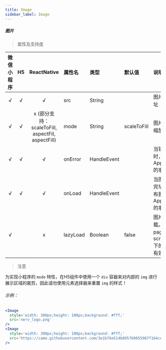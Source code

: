 ```yaml
---
title: Image
sidebar_label: Image
---
```


##### 图片

> 属性及支持度

| 微信小程序 | H5 | ReactNative| 属性名 | 类型 | 默认值 | 说明 |
| :-: | :-: | :-: | :- | :- | :- | :- |
| √ | √ | √ | src       | String      |             | 图片资源地址    |
| √ | √ | x (部分支持：scaleToFill, aspectFit, aspectFill) | mode      | String      | scaleToFill | 图片裁剪、缩放的模式   |
| √ | √ | √ | onError | HandleEvent |             | 当错误发生时，发布到 AppService 的事件名  |
| √ | √ | √ | onLoad  | HandleEvent |             | 当图片载入完毕时，发布到 AppService 的事件名 |
| √ |   | x | lazyLoad | Boolean     | false       | 图片懒加载。只针对 page 与 scroll-view 下的 image 有效 |


> 注意

为实现小程序的 `mode` 特性，在H5组件中使用一个 `div` 容器来对内部的 `img` 进行展示区域的裁剪，因此请勿使用元素选择器来重置 `img` 的样式！

###### 示例：
```jsx
<Image
  style='width: 300px;height: 100px;background: #fff;'
  src='nerv_logo.png'
/>
<Image
  style='width: 300px;height: 100px;background: #fff;'
  src='https://camo.githubusercontent.com/3e1b76e514b895760055987f164ce6c95935a3aa/687474703a2f2f73746f726167652e333630627579696d672e636f6d2f6d74642f686f6d652f6c6f676f2d3278313531333833373932363730372e706e67'
/>
```
